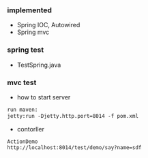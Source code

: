### implemented
- Spring IOC, Autowired
- Spring mvc

### spring test
- TestSpring.java

### mvc test
- how to start server
```txt
run maven:
jetty:run -Djetty.http.port=8014 -f pom.xml
```
- contorller
```text
ActionDemo
http://localhost:8014/test/demo/say?name=sdf
```